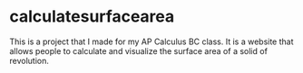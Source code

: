 # calculatesurfacearea
This is a project that I made for my AP Calculus BC class. It is a website that allows people to calculate and visualize the surface area of a solid of revolution.
